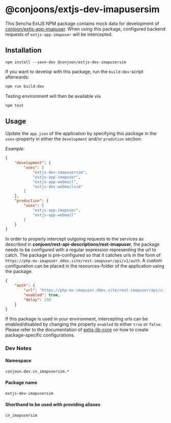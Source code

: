 # @conjoons/extjs-dev-imapusersim 
This Sencha ExtJS NPM package contains mock data for development of [conjoon/extjs-app-imapuser](https://github.com/conjoon/extjs-app-imapuser).
When using this package, configured backend requests of `extjs-app-imapuser` will be intercepted.

## Installation
```
npm install --save-dev @conjoon/extjs-dev-imapusersim
```

If you want to develop with this package, run the `build:dev`-script afterwards:
```bash
npm run build:dev
```
Testing environment will then be available via

```bash
npm test
```

## Usage
Update the `app.json` of the application by specifying this package in the `uses`-property in 
either the `development` and/or `prodution` section:

*Example:*
```json
{
    "development": {
        "uses": [
            "extjs-dev-imapusersim",
            "extjs-app-imapuser",
            "extjs-app-webmail",
            "extjs-dev-webmailsim"
        ]
    },
    "production": {
        "uses": [
            "extjs-app-imapuser",
            "extjs-app-webmail"
        ]
    }
}
```
In order to properly intercept outgoing requests to the services as described in **conjoon/rest-api-descriptions/rest-imapuser**,
the package needs to be configured with a regular expression representing the url to catch. 
The package is pre-configured so that it catches urls in the form of `https://php-ms-imapuser.ddev.site/rest-imapuser/api/v1/auth`.
A custom configuration can be placed in the resources-folder of the application using the package.

```json
{
    "auth": {
        "url": "https://php-ms-imapuser.ddev.site/rest-imapuser/api/v.*?/auth(/.*)?",
        "enabled": true,
        "delay": 250
    }
}
```
If this package is used in your environment, intercepting urls can be enabled/disabled by changing the property `enabled`
to either `true` or `false`.
<br>Please refer to the documentation of [extjs-lib-core](https://github.com/coon-js/extjs-lib-core) on how to
create package-specific configurations.


### Dev Notes
#### Namespace
`conjoon.dev.cn_imapusersim.*`
#### Package name
`extjs-dev-imapusersim`
#### Shorthand to be used with providing aliases
`cn_imapusersim`